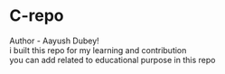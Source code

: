 # C-repo
Author - Aayush Dubey!<br>
i built this repo for my learning and contribution<br>
you can add related to educational purpose in this repo<br> 
